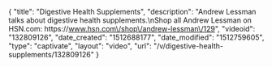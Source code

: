{
    "title": "Digestive Health Supplements",
    "description": "Andrew Lessman talks about digestive health supplements.\nShop all Andrew Lessman on HSN.com: https:\/\/www.hsn.com\/shop\/andrew-lessman\/129",
    "videoid": "132809126",
    "date_created": "1512688177",
    "date_modified": "1512759605",
    "type": "captivate",
    "layout": "video",
    "url": "\/v\/digestive-health-supplements\/132809126"
}
